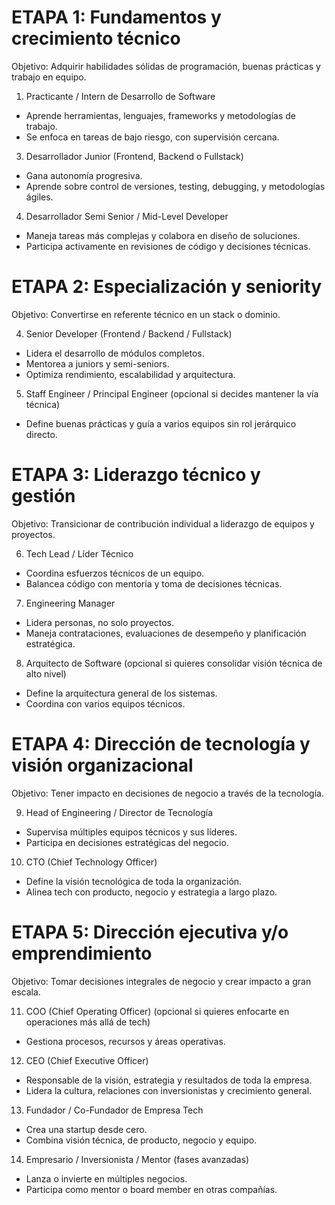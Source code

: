 # ETAPA 1: Fundamentos y crecimiento técnico

Objetivo: Adquirir habilidades sólidas de programación, buenas prácticas y trabajo en equipo.

1. Practicante / Intern de Desarrollo de Software
  * Aprende herramientas, lenguajes, frameworks y metodologías de trabajo.
  * Se enfoca en tareas de bajo riesgo, con supervisión cercana.

3. Desarrollador Junior (Frontend, Backend o Fullstack)
  * Gana autonomía progresiva.
  * Aprende sobre control de versiones, testing, debugging, y metodologías ágiles.

4. Desarrollador Semi Senior / Mid-Level Developer
  * Maneja tareas más complejas y colabora en diseño de soluciones.
  * Participa activamente en revisiones de código y decisiones técnicas.

# ETAPA 2: Especialización y seniority

Objetivo: Convertirse en referente técnico en un stack o dominio.

4. Senior Developer (Frontend / Backend / Fullstack)
  * Lidera el desarrollo de módulos completos.
  * Mentorea a juniors y semi-seniors.
  * Optimiza rendimiento, escalabilidad y arquitectura.

5. Staff Engineer / Principal Engineer (opcional si decides mantener la vía técnica)
  * Define buenas prácticas y guía a varios equipos sin rol jerárquico directo.

# ETAPA 3: Liderazgo técnico y gestión

Objetivo: Transicionar de contribución individual a liderazgo de equipos y proyectos.

6. Tech Lead / Líder Técnico
  * Coordina esfuerzos técnicos de un equipo.
  * Balancea código con mentoría y toma de decisiones técnicas.

7. Engineering Manager
  * Lidera personas, no solo proyectos.
  * Maneja contrataciones, evaluaciones de desempeño y planificación estratégica.

8. Arquitecto de Software (opcional si quieres consolidar visión técnica de alto nivel)
  * Define la arquitectura general de los sistemas.
  * Coordina con varios equipos técnicos.

# ETAPA 4: Dirección de tecnología y visión organizacional

Objetivo: Tener impacto en decisiones de negocio a través de la tecnología.

9. Head of Engineering / Director de Tecnología
  * Supervisa múltiples equipos técnicos y sus líderes.
  * Participa en decisiones estratégicas del negocio.

10. CTO (Chief Technology Officer)
  * Define la visión tecnológica de toda la organización.
  * Alinea tech con producto, negocio y estrategia a largo plazo.

# ETAPA 5: Dirección ejecutiva y/o emprendimiento

Objetivo: Tomar decisiones integrales de negocio y crear impacto a gran escala.

11. COO (Chief Operating Officer) (opcional si quieres enfocarte en operaciones más allá de tech)
  * Gestiona procesos, recursos y áreas operativas.

12. CEO (Chief Executive Officer)
  * Responsable de la visión, estrategia y resultados de toda la empresa.
  * Lidera la cultura, relaciones con inversionistas y crecimiento general.

13. Fundador / Co-Fundador de Empresa Tech
  * Crea una startup desde cero.
  * Combina visión técnica, de producto, negocio y equipo.

14. Empresario / Inversionista / Mentor (fases avanzadas)
  * Lanza o invierte en múltiples negocios.
  * Participa como mentor o board member en otras compañías.
